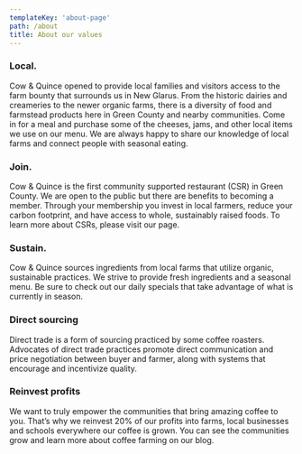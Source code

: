 ```yaml
---
templateKey: 'about-page'
path: /about
title: About our values
---
```

### Local.
Cow & Quince opened to provide local families and visitors access to the farm bounty that surrounds us in New Glarus. From the historic dairies and creameries to the newer organic farms, there is a diversity of food and farmstead products here in Green County and nearby communities. Come in for a meal and purchase some of the cheeses, jams, and other local items we use on our menu. We are always happy to share our knowledge of local farms and connect people with seasonal eating.

### Join.
Cow & Quince is the first community supported restaurant (CSR) in Green County. We are open to the public but there are benefits to becoming a member. Through your membership you invest in local farmers, reduce your carbon footprint, and have access to whole, sustainably raised foods.  To learn more about CSRs, please visit our page.

### Sustain.
Cow & Quince sources ingredients from local farms that utilize organic, sustainable practices. We strive to provide fresh ingredients and a seasonal menu. Be sure to check out our daily specials that take advantage of what is currently in season. 

### Direct sourcing
Direct trade is a form of sourcing practiced by some coffee roasters. Advocates of direct trade practices promote direct communication and price negotiation between buyer and farmer, along with systems that encourage and incentivize quality.

### Reinvest profits
We want to truly empower the communities that bring amazing coffee to you. That’s why we reinvest 20% of our profits into farms, local businesses and schools everywhere our coffee is grown. You can see the communities grow and learn more about coffee farming on our blog.
